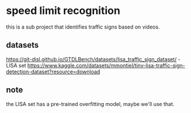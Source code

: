 # speed limit recognition

this is a sub project that identifies traffic signs based on videos. 

## datasets
https://git-disl.github.io/GTDLBench/datasets/lisa_traffic_sign_dataset/ - LISA set
https://www.kaggle.com/datasets/mmontiel/tiny-lisa-traffic-sign-detection-dataset?resource=download
## note
the LISA set has a pre-trained overfitting model, maybe we'll use that.


